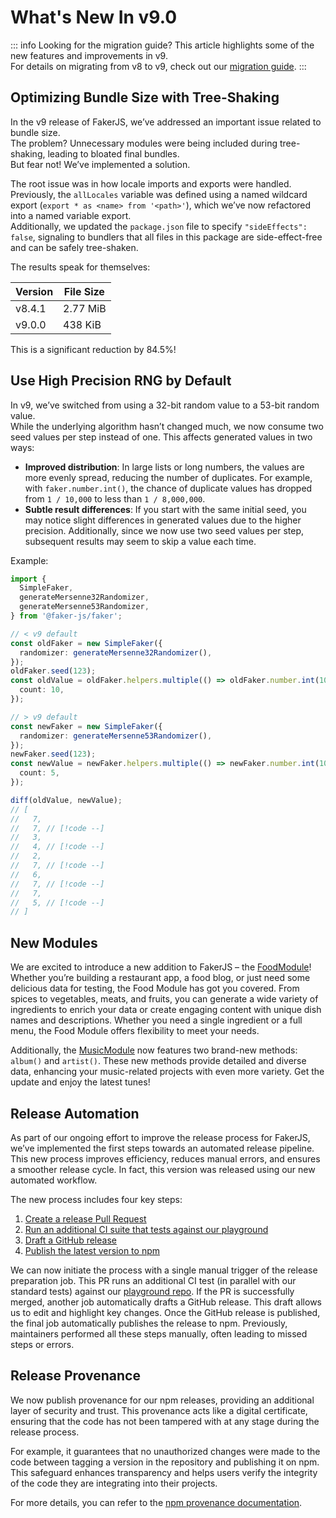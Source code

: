 # What's New In v9.0

::: info Looking for the migration guide?
This article highlights some of the new features and improvements in v9. \
For details on migrating from v8 to v9, check out our [migration guide](https://v9.fakerjs.dev/guide/upgrading).
:::

## Optimizing Bundle Size with Tree-Shaking

In the v9 release of FakerJS, we’ve addressed an important issue related to bundle size. \
The problem? Unnecessary modules were being included during tree-shaking, leading to bloated final bundles. \
But fear not! We’ve implemented a solution.

The root issue was in how locale imports and exports were handled. \
Previously, the `allLocales` variable was defined using a named wildcard export (`export * as <name> from '<path>'`), which we’ve now refactored into a named variable export. \
Additionally, we updated the `package.json` file to specify `"sideEffects": false`, signaling to bundlers that all files in this package are side-effect-free and can be safely tree-shaken.

The results speak for themselves:

| Version | File Size |
| ------- | --------- |
| v8.4.1  | 2.77 MiB  |
| v9.0.0  | 438 KiB   |

This is a significant reduction by 84.5%!

## Use High Precision RNG by Default

In v9, we’ve switched from using a 32-bit random value to a 53-bit random value. \
While the underlying algorithm hasn’t changed much, we now consume two seed values per step instead of one.
This affects generated values in two ways:

- **Improved distribution**: In large lists or long numbers, the values are more evenly spread, reducing the number of duplicates. For example, with `faker.number.int()`, the chance of duplicate values has dropped from `1 / 10,000` to less than `1 / 8,000,000`.
- **Subtle result differences**: If you start with the same initial seed, you may notice slight differences in generated values due to the higher precision. Additionally, since we now use two seed values per step, subsequent results may seem to skip a value each time.

Example:

```ts
import {
  SimpleFaker,
  generateMersenne32Randomizer,
  generateMersenne53Randomizer,
} from '@faker-js/faker';

// < v9 default
const oldFaker = new SimpleFaker({
  randomizer: generateMersenne32Randomizer(),
});
oldFaker.seed(123);
const oldValue = oldFaker.helpers.multiple(() => oldFaker.number.int(10), {
  count: 10,
});

// > v9 default
const newFaker = new SimpleFaker({
  randomizer: generateMersenne53Randomizer(),
});
newFaker.seed(123);
const newValue = newFaker.helpers.multiple(() => newFaker.number.int(10), {
  count: 5,
});

diff(oldValue, newValue);
// [
//   7,
//   7, // [!code --]
//   3,
//   4, // [!code --]
//   2,
//   7, // [!code --]
//   6,
//   7, // [!code --]
//   7,
//   5, // [!code --]
// ]
```

## New Modules

We are excited to introduce a new addition to FakerJS – the [FoodModule](https://v9.fakerjs.dev/api/food.html)! \
Whether you’re building a restaurant app, a food blog, or just need some delicious data for testing, the Food Module has got you covered.
From spices to vegetables, meats, and fruits, you can generate a wide variety of ingredients to enrich your data or create engaging content with unique dish names and descriptions.
Whether you need a single ingredient or a full menu, the Food Module offers flexibility to meet your needs.

Additionally, the [MusicModule](https://v9.fakerjs.dev/api/music.html) now features two brand-new methods: `album()` and `artist()`.
These new methods provide detailed and diverse data, enhancing your music-related projects with even more variety.
Get the update and enjoy the latest tunes!

## Release Automation

As part of our ongoing effort to improve the release process for FakerJS, we’ve implemented the first steps towards an automated release pipeline. \
This new process improves efficiency, reduces manual errors, and ensures a smoother release cycle. In fact, this version was released using our new automated workflow.

The new process includes four key steps:

1. [Create a release Pull Request](https://github.com/faker-js/faker/pull/2981)
2. [Run an additional CI suite that tests against our playground](https://github.com/faker-js/faker/pull/2988)
3. [Draft a GitHub release](https://github.com/faker-js/faker/pull/2990)
4. [Publish the latest version to npm](https://github.com/faker-js/faker/pull/2991)

We can now initiate the process with a single manual trigger of the release preparation job.
This PR runs an additional CI test (in parallel with our standard tests) against our [playground repo](https://github.com/faker-js/playground).
If the PR is successfully merged, another job automatically drafts a GitHub release.
This draft allows us to edit and highlight key changes.
Once the GitHub release is published, the final job automatically publishes the release to npm.
Previously, maintainers performed all these steps manually, often leading to missed steps or errors.

## Release Provenance

We now publish provenance for our npm releases, providing an additional layer of security and trust.
This provenance acts like a digital certificate, ensuring that the code has not been tampered with at any stage during the release process.

For example, it guarantees that no unauthorized changes were made to the code between tagging a version in the repository and publishing it on npm.
This safeguard enhances transparency and helps users verify the integrity of the code they are integrating into their projects.

For more details, you can refer to the [npm provenance documentation](https://docs.npmjs.com/about-publish-provenance).
